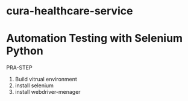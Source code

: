 # cura-healthcare-service
Automation Testing with Selenium Python
=======================================

PRA-STEP
1. Build vitrual environment
2. install selenium
3. install webdriver-menager
